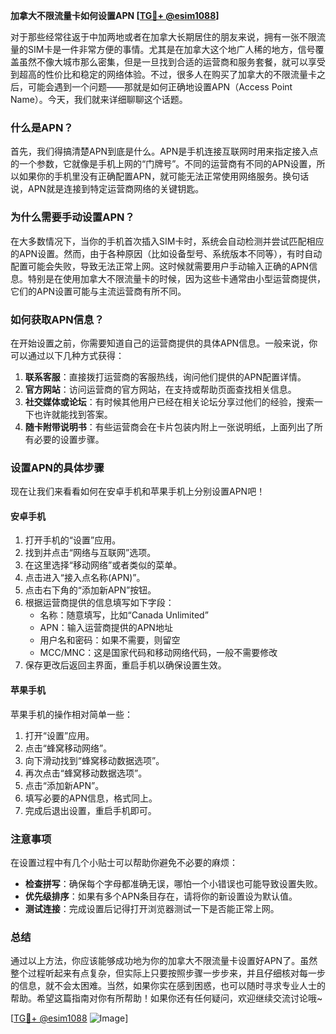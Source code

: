 **加拿大不限流量卡如何设置APN [[TG💪+ @esim1088](https://t.me/s/esim1088)]**

对于那些经常往返于中加两地或者在加拿大长期居住的朋友来说，拥有一张不限流量的SIM卡是一件非常方便的事情。尤其是在加拿大这个地广人稀的地方，信号覆盖虽然不像大城市那么密集，但是一旦找到合适的运营商和服务套餐，就可以享受到超高的性价比和稳定的网络体验。不过，很多人在购买了加拿大的不限流量卡之后，可能会遇到一个问题——那就是如何正确地设置APN（Access Point Name）。今天，我们就来详细聊聊这个话题。

### 什么是APN？

首先，我们得搞清楚APN到底是什么。APN是手机连接互联网时用来指定接入点的一个参数，它就像是手机上网的“门牌号”。不同的运营商有不同的APN设置，所以如果你的手机里没有正确配置APN，就可能无法正常使用网络服务。换句话说，APN就是连接到特定运营商网络的关键钥匙。

### 为什么需要手动设置APN？

在大多数情况下，当你的手机首次插入SIM卡时，系统会自动检测并尝试匹配相应的APN设置。然而，由于各种原因（比如设备型号、系统版本不同等），有时自动配置可能会失败，导致无法正常上网。这时候就需要用户手动输入正确的APN信息。特别是在使用加拿大不限流量卡的时候，因为这些卡通常由小型运营商提供，它们的APN设置可能与主流运营商有所不同。

### 如何获取APN信息？

在开始设置之前，你需要知道自己的运营商提供的具体APN信息。一般来说，你可以通过以下几种方式获得：

1. **联系客服**：直接拨打运营商的客服热线，询问他们提供的APN配置详情。
2. **官方网站**：访问运营商的官方网站，在支持或帮助页面查找相关信息。
3. **社交媒体或论坛**：有时候其他用户已经在相关论坛分享过他们的经验，搜索一下也许就能找到答案。
4. **随卡附带说明书**：有些运营商会在卡片包装内附上一张说明纸，上面列出了所有必要的设置步骤。

### 设置APN的具体步骤

现在让我们来看看如何在安卓手机和苹果手机上分别设置APN吧！

#### 安卓手机

1. 打开手机的“设置”应用。
2. 找到并点击“网络与互联网”选项。
3. 在这里选择“移动网络”或者类似的菜单。
4. 点击进入“接入点名称(APN)”。
5. 点击右下角的“添加新APN”按钮。
6. 根据运营商提供的信息填写如下字段：
   - 名称：随意填写，比如“Canada Unlimited”
   - APN：输入运营商提供的APN地址
   - 用户名和密码：如果不需要，则留空
   - MCC/MNC：这是国家代码和移动网络代码，一般不需要修改
7. 保存更改后返回主界面，重启手机以确保设置生效。

#### 苹果手机

苹果手机的操作相对简单一些：

1. 打开“设置”应用。
2. 点击“蜂窝移动网络”。
3. 向下滑动找到“蜂窝移动数据选项”。
4. 再次点击“蜂窝移动数据选项”。
5. 点击“添加新APN”。
6. 填写必要的APN信息，格式同上。
7. 完成后退出设置，重启手机即可。

### 注意事项

在设置过程中有几个小贴士可以帮助你避免不必要的麻烦：

- **检查拼写**：确保每个字母都准确无误，哪怕一个小错误也可能导致设置失败。
- **优先级排序**：如果有多个APN条目存在，请将你的新设置设为默认值。
- **测试连接**：完成设置后记得打开浏览器测试一下是否能正常上网。

### 总结

通过以上方法，你应该能够成功地为你的加拿大不限流量卡设置好APN了。虽然整个过程听起来有点复杂，但实际上只要按照步骤一步步来，并且仔细核对每一步的信息，就不会太困难。当然，如果你实在感到困惑，也可以随时寻求专业人士的帮助。希望这篇指南对你有所帮助！如果你还有任何疑问，欢迎继续交流讨论哦~ 

[[TG💪+ @esim1088](https://t.me/s/esim1088) ![Image](https://i.postimg.cc/4NQfJmqS/Snipaste-2025-05-13-00-14-12.png)]